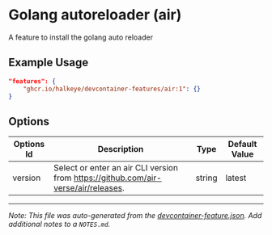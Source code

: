 
# Golang autoreloader (air)

A feature to install the golang auto reloader

## Example Usage

```json
"features": {
    "ghcr.io/halkeye/devcontainer-features/air:1": {}
}
```

## Options

| Options Id | Description | Type | Default Value |
|-----|-----|-----|-----|
| version | Select or enter an air CLI version from https://github.com/air-verse/air/releases. | string | latest |



---

_Note: This file was auto-generated from the [devcontainer-feature.json](https://github.com/halkeye/devcontainer-features/blob/main/src/air/devcontainer-feature.json).  Add additional notes to a `NOTES.md`._
